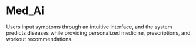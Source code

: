 # Med_Ai
Users input symptoms through an intuitive interface, and the system predicts diseases while providing personalized medicine, prescriptions, and workout recommendations.
